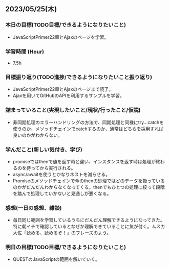 ## 2023/05/25(木)

### 本日の目標(TODO目標/できるようになりたいこと)

- JavaScriptPrimer22章とAjaxのページを学習。

### 学習時間 (Hour)

- 7.5h

### 目標振り返り(TODO進捗/できるようになりたいこと振り返り)

- JavaScriptPrimer22章とAjaxのページまで読了。
- Ajaxを用いてGitHubのAPIを利用するサンプルを学習。

### 詰まっていること(実現したいこと/現状/行ったこと/仮説)

- 非同期処理のエラーハンドリングの方法で、同期処理と同様にtry...catchを使うのか、メソッドチェインでcatchするのか、通常はどちらを採用すれば良いのかがわからない。

### 学んだこと(新しい気付き、学び)

- promiseではthenで値を返す時と違い、インスタンスを返す時は処理が終わるのを待ってから実行される。
- async/awaitを使うとかなりネストを減らせる。
- Promiseのメソッドチェインで今のthenの処理ではどのデータを扱っているのかがだんだんわからなくなってくる。thenでもひとつの処理に絞って段階を踏んで処理していかないと見通しが悪くなる。

### 感想(一日の感想、雜談)

- 毎日同じ範囲を学習しているうちにだんだん理解できるようになってきた。特に朝イチで確認しているとなぜか理解できていることに気が付く。ムスカ大佐「読める、読めるぞ！」のフレーズのよう。

### 明日の目標(TODO目標/できるようになりたいこと)

- QUESTのJavaScriptの範囲を解いていく。
